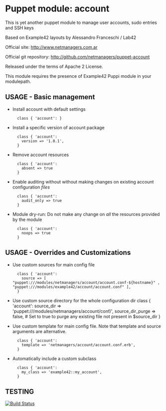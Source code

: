 # Puppet module: account

This is yet another puppet module to manage user accounts, sudo entries and SSH keys

Based on Example42 layouts by Alessandro Franceschi / Lab42

Official site: http://www.netmanagers.com.ar

Official git repository: http://github.com/netmanagers/puppet-account

Released under the terms of Apache 2 License.

This module requires the presence of Example42 Puppi module in your modulepath.


## USAGE - Basic management

* Install account with default settings

        class { 'account': }

* Install a specific version of account package

        class { 'account':
          version => '1.0.1',
        }

* Remove account resources

        class { 'account':
          absent => true
        }

* Enable auditing without without making changes on existing account configuration *files*

        class { 'account':
          audit_only => true
        }

* Module dry-run: Do not make any change on *all* the resources provided by the module

        class { 'account':
          noops => true
        }


## USAGE - Overrides and Customizations
* Use custom sources for main config file

        class { 'account':
          source => [ "puppet:///modules/netmanagers/account/account.conf-${hostname}" , "puppet:///modules/example42/account/account.conf" ], 
        }


* Use custom source directory for the whole configuration dir
        class { 'account':
          source_dir       => 'puppet:///modules/netmanagers/account/conf/',
          source_dir_purge => false, # Set to true to purge any existing file not present in $source_dir
        }

* Use custom template for main config file. Note that template and source arguments are alternative.

        class { 'account':
          template => 'netmanagers/account/account.conf.erb',
        }

* Automatically include a custom subclass

        class { 'account':
          my_class => 'example42::my_account',
        }



## TESTING
[![Build Status](https://travis-ci.org/netmanagers/puppet-account.png?branch=master)](https://travis-ci.org/netmanagers/puppet-account)
